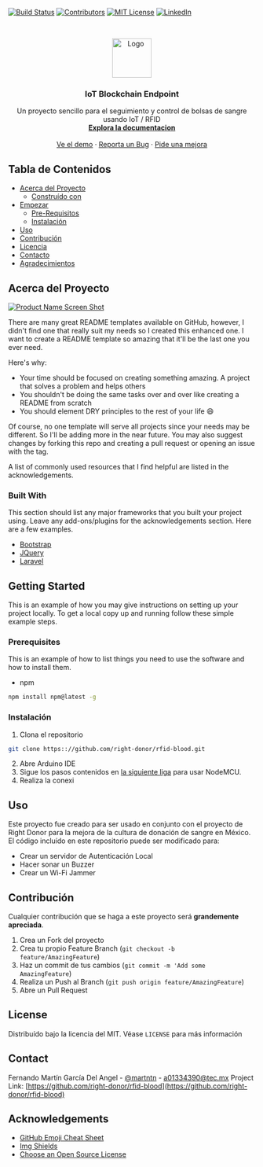 <!--
*** Thanks for checking out this README Template. If you have a suggestion that would
*** make this better please fork the repo and create a pull request or simple open
*** an issue with the tag "enhancement".
*** Thanks again! Now go create something AMAZING! :D
-->


<!-- PROJECT SHIELDS -->
[![Build Status][build-shield]]()
[![Contributors][contributors-shield]]()
[![MIT License][license-shield]][license-url]
[![LinkedIn][linkedin-shield]][linkedin-url]



<!-- PROJECT LOGO -->
<br />
<p align="center">
  <a href="https://github.com/othneildrew/Best-README-Template">
    <img src="https://avatars0.githubusercontent.com/u/54409822?s=400&u=2f84e4804a8f69a090045e7da931d7ec1c47a45e&v=4" alt="Logo" width="80" height="80">
  </a>

  <h3 align="center">IoT Blockchain Endpoint</h3>

  <p align="center">
    Un proyecto sencillo para el seguimiento y control de bolsas de sangre usando IoT / RFID
    <br />
    <a href="https://github.com/right-donor/rfid-blood"><strong>Explora la documentacion</strong></a>
    <br />
    <br />
    <a href="https://github.com/right-donor/rfid-blood">Ve el demo</a>
    ·
    <a href="https://github.com/right-donor/rfid-blood/issues">Reporta un Bug</a>
    ·
    <a href="https://github.com/right-donor/rfid-blood/issues">Pide una mejora</a>
  </p>
</p>



<!-- TABLE OF CONTENTS -->
## Tabla de Contenidos

* [Acerca del Proyecto](#about-the-project)
  * [Construído con](#built-with)
* [Empezar](#getting-started)
  * [Pre-Requisitos](#prerequisites)
  * [Instalación](#installation)
* [Uso](#usage)
* [Contribución](#contributing)
* [Licencia](#license)
* [Contacto](#contact)
* [Agradecimientos](#acknowledgements)



<!-- ABOUT THE PROJECT -->
## Acerca del Proyecto

[![Product Name Screen Shot][product-screenshot]](https://www.rightdonor.org)

There are many great README templates available on GitHub, however, I didn't find one that really suit my needs so I created this enhanced one. I want to create a README template so amazing that it'll be the last one you ever need.

Here's why:
* Your time should be focused on creating something amazing. A project that solves a problem and helps others
* You shouldn't be doing the same tasks over and over like creating a README from scratch
* You should element DRY principles to the rest of your life :smile:

Of course, no one template will serve all projects since your needs may be different. So I'll be adding more in the near future. You may also suggest changes by forking this repo and creating a pull request or opening an issue with the tag.

A list of commonly used resources that I find helpful are listed in the acknowledgements.

### Built With
This section should list any major frameworks that you built your project using. Leave any add-ons/plugins for the acknowledgements section. Here are a few examples.
* [Bootstrap](https://getbootstrap.com)
* [JQuery](https://jquery.com)
* [Laravel](https://laravel.com)



<!-- GETTING STARTED -->
## Getting Started

This is an example of how you may give instructions on setting up your project locally.
To get a local copy up and running follow these simple example steps.

### Prerequisites

This is an example of how to list things you need to use the software and how to install them.
* npm
```sh
npm install npm@latest -g
```

### Instalación

1. Clona el repositorio
```sh
git clone https:://github.com/right-donor/rfid-blood.git
```
2. Abre Arduino IDE
3. Sigue los pasos contenidos en [la siguiente liga](https://www.teachmemicro.com/intro-nodemcu-arduino) para usar NodeMCU.
4. Realiza la conexi


<!-- USAGE EXAMPLES -->
## Uso
Este proyecto fue creado para ser usado en conjunto con el proyecto de Right Donor para la mejora de la cultura de donación de sangre en México. El código incluído en este repositorio puede ser modificado para:
* Crear un servidor de Autenticación Local
* Hacer sonar un Buzzer
* Crear un Wi-Fi Jammer

<!-- CONTRIBUTING -->
## Contribución

Cualquier contribución que se haga a este proyecto será **grandemente apreciada**.

1. Crea un Fork del proyecto
2. Crea tu propio Feature Branch (`git checkout -b feature/AmazingFeature`)
3. Haz un commit de tus cambios (`git commit -m 'Add some AmazingFeature`)
4. Realiza un Push al Branch (`git push origin feature/AmazingFeature`)
5. Abre un Pull Request



<!-- LICENSE -->
## License

Distribuído bajo la licencia del MIT. Véase `LICENSE` para más información


<!-- CONTACT -->
## Contact

Fernando Martín García Del Angel - [@martntn](https://twitter.com/martntn) - a01334390@tec.mx
Project Link: [https://github.com/right-donor/rfid-blood](https://github.com/right-donor/rfid-blood)



<!-- ACKNOWLEDGEMENTS -->
## Acknowledgements
* [GitHub Emoji Cheat Sheet](https://www.webpagefx.com/tools/emoji-cheat-sheet)
* [Img Shields](https://shields.io)
* [Choose an Open Source License](https://choosealicense.com)



<!-- MARKDOWN LINKS & IMAGES -->
[build-shield]: https://img.shields.io/badge/build-passing-brightgreen.svg?style=flat-square
[contributors-shield]: https://img.shields.io/badge/contributors-1-orange.svg?style=flat-square
[license-shield]: https://img.shields.io/badge/license-MIT-blue.svg?style=flat-square
[license-url]: https://choosealicense.com/licenses/mit
[linkedin-shield]: https://img.shields.io/badge/-LinkedIn-black.svg?style=flat-square&logo=linkedin&colorB=555
[linkedin-url]: https://linkedin.com/in/martingarciadelangel
[product-screenshot]: https://raw.githubusercontent.com/right-donor/rfid-blood/master/right_donoror_bb.png
